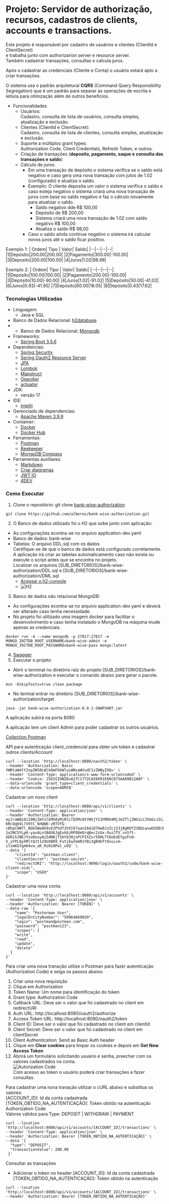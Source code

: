 # Projeto: Servidor de authorização, recursos, cadastros de clients, accounts e transactions.
Este projeto é responsável por cadastro de usuários e clientes (ClientId e ClientSecret)      
e trabalha junto com authorizarion server e resource server.    
Também cadastrar transações, consultas e calcula juros.

Após o cadastrar as credenciais (Cliente e Conta) o usuário estará apto a criar transações.

O sistema usa o padrão arquitetural **CQRS** (Command Query Responsibility Segregation) que é um padrão para separar as operações de escrita e leitura para otimização além de outros benefícios.

* Funcionalidades
  * Usuários:          
    Cadastro, consulta de lista de usuários, consulta simples, atualização e exclusão.
  * Clientes (ClientId e ClientSecret):        
    Cadastro, consulta de lista de clientes, consulta simples, atualização e exclusão.
  * Suporte a múltiplos grant types:          
    Authorization Code, Client Credentials, Refresh Token, e outros.
  * Criação de transações (**deposito, pagamento, saque e consulta das transações e saldo**)
  * Cálculo de juros:
    * Em uma transação de depósito o sistema verifica se o saldo está negativo e caso gera uma nova transação com jutos de 1.02 (configurado)  e atualiza o saldo.
    * Exemplo: O cliente deposita um valor o sistema verifica o saldo e caso esteja negativo o sistema criará uma nova transação de juros com base no saldo negativo e faz o cálculo novamente para atualizar o saldo.
      * Saldo negativo dde R$ 100,00
      * Depósito de R$ 200,00
      * Sistema criará uma nova transação de 1.02 com saldo negativo R$ 100,00
      * Atualiza o saldo R$ 98,00
    * Caso o saldo ainda continue negativo o sistema irá calcular novos juros até o saldo ficar positivo.

Exemplo 1:
|  Ordem| Tipo | Valor| Saldo|
|--|--|--|--|
|1|Depósito|200.00|200.00|
|2|Pagamento|300.00|-100.00|
|3|Deposito|200.00|100.00|
|4|Juros|1.02|98.98|

Exemplo 2:
|  Ordem| Tipo | Valor| Saldo|
|--|--|--|--|
|1|Depósito|100.00|100.00|
|2|Pagamento|200.00|-100.00|
|3|Depósito|10.00|-90.00|
|4|Juros|1.02|-91.02|
|5|Depósito|50.00|-41.02|
|6|Juros|0.93|-41.95|
|7|Depósito|60.00|18.05|
|8|Depósito|0.43|17.62|


### Tecnologias Utilizadas
* Linguagem:
  * Java e SQL
* Banco de Dados Relacional: [h2database](https://h2database.com/html/main.html)
* * Banco de Dados Relacional: [Mongodb](https://www.mongodb.com/)
* Frameworks:
  * [Spring Boot 3.5.6](https://start.spring.io/)
* Dependencias:
  * [Spring Security](https://docs.spring.io/spring-security/reference/index.html)
  * [Spring Oauth2 Resource Server](https://docs.spring.io/spring-security/reference/servlet/oauth2/resource-server/index.html)
  * [JPA](https://docs.spring.io/spring-data/jpa/reference/index.html)
  * [Lombok](https://projectlombok.org/features/)
  * [Mapstruct](https://mapstruct.org/documentation/)
  * [OpenApi](https://springdoc.org/)
  * [actuator](https://docs.spring.io/spring-boot/docs/2.0.x/actuator-api/html/)
* JDK:
  * versão 17
* IDE:
  * [Intellij](https://www.jetbrains.com/idea/)
* Gerenciado de dependencias:
  * [Apache Maven 3.9.9](https://maven.apache.org/)
* Container:
  * [Docker](https://www.docker.com/)
  * [Docker Hub](https://hub.docker.com/)
* Ferramentas:
  * [Postman](https://www.postman.com/)
  * [Beekeeper](https://www.beekeeperstudio.io/)
  * [MongoDB Compass](https://www.mongodb.com/products/tools/compass)
* Ferramentas auxiliares:
  * [Markdown](https://stackedit.io/app#)
  * [Criar diagramas](https://docs.github.com/pt/get-started/writing-on-github/working-with-advanced-formatting/creating-diagrams)
  * [JWT IO](https://jwt.io/)
  * [4DEV](https://www.4devs.com.br/)

### Como Executar
1. Clone o repositório: git clone [bank-wise-authorization](https://github.com/alberes/bank-wise-authorization)
```
git clone https://github.com/alberes/bank-wise-authorization.git
```
2. O Banco de dados utilizado foi o H2 que sobe junto com aplicação:
- As configurações econtra-se no arquivo application-dev.yaml
- Banco de dados: bank-wise
- Tabelas: O arquivo DDL.sql com os dados        
  Certifique-se de que o banco de dados está configurado corretamente.          
  A aplicação irá criar as tabelas automaticamento caso não exista ou execute o script antes que se encontra no projeto.          
  Localizar os arquivos [SUB_DIRETORIOS]/bank-wise-authorization/DDL.sql e [SUB_DIRETORIOS]/bank-wise-authorization/DML.sql
  - [Acessar o h2-console](http://localhost:8080/h2-console)
  - ![H2](h2.png)
3. Banco de dados não relacional MongoDB:
- As configurações econtra-se no arquivo application-dev.yaml e deverá ser alterado caso tenha necessidade.
- No projeto foi utilizado uma imagem docker para facilitar o desenvolvimento e caso tenha instalado o MongoDB na máquina mude apenas as credenciais.  
```
docker run -d --name mongodb -p 27017:27017 -e MONGO_INITDB_ROOT_USERNAME=bank-wise-admin -e MONGO_INITDB_ROOT_PASSWORD=bank-wise-pass mongo:latest
```
4. [Swagger](http://localhost:8080/swagger-ui/index.html)
5. Executar o projeto
- Abrir o terminal no diretório raiz do projeto [SUB_DIRETORIOS]/bank-wise-authorization e executar o comando abaixo para gerar o pacote.
``` 
mvn -DskipTests=true clean package 
``` 
- No termial entrar no diretório [SUB_DIRETORIOS]/bank-wise-authorization/target
 ``` 
java -jar bank-wise-authorization-0.0.1-SNAPSHOT.jar
 ``` 

A aplicação subirá na porta 8080

A aplicação tem um client Admin para poder cadastrar os outros usuários.

[Collection Postman](bank-wise-authorization.postman_collection.json)

API para autenticação client_credencial para obter um token e cadastrar outros clients/Account
```
curl --location 'http://localhost:8080/oauth2/token' \
--header 'Authorization: Basic YWRtaW4tY2xpZW50LWlkOmFkbWluLWNsaWVudC1zZWNyZXQ=' \
--header 'Content-Type: application/x-www-form-urlencoded' \
--header 'Cookie: JSESSIONID=A27C1772CA58891E66C875AA89B12A6F' \
--data-urlencode 'grant_type=client_credentials' \
--data-urlencode 'scope=ADMIN'
``` 

Cadastrar um novo client    

```
curl --location 'http://localhost:8080/api/v1/clients' \
--header 'Content-Type: application/json' \
--header 'Authorization: Bearer eyJraWQiOiI0NjZmYzlkMS0yMjRlLTQ5MzQtYWVjYS1hMDU4MjJmZTljZWUiLCJhbGciOiJSUzI1NiJ9.eyJzdWIiOiJhZG1pbi1jbGllbnQtaWQiLCJhdWQiOiJhZG1pbi1jbGllbnQtaWQiLCJuYmYiOjE3NjAzMTAyODIsInNjb3BlIjpbIkFETUlOIl0sImlzcyI6Imh0dHA6Ly9sb2NhbGhvc3Q6ODA4MCIsImlkIjoiM2RlMzI0Y2EtY2M2Yy00ZWVlLTk4OTAtYmQwNzZmOGFkMDk4IiwiZXhwIjoxNzYwMzI4MjgyLCJpYXQiOjE3NjAzMTAyODIsImp0aSI6IjBkMmM1NzNlLTZiMjctNDQyYy1iNmQyLThkZDhmY2E1YWQxOCJ9.f2YKLF2vdaGO8ugF62Mz2L-KRcQq6VL7V9tC_6HQWb-zRTVfG-cBhpCHW7l_BQkSWe869vE2PSdf3VXI67aanIA4iD7Hw0JzZcjS3jBgROfZ3QbLwvwUIODJQ6vAhQ9XK0RroxLe76Zk41wP-1o2NC5YLp6-yaxALntBdU6JgExkbjRPO8mOrqBec2zUx-OuzJTV_vxSft-UERihJNEJYxoDouyAi5dW6jTSbt9JHjnPCPIXZvr5OHLTtOoKdEtgzFn0-h_yYPLQyXMltQJt1Z4UXB89_FutjEwZemRzYBi3gB9bTt0xuivm-ilsmKUYgmK4vw_aK_Rs0iHPwl_uVQ' \
--data '{
    "clientId": "postman-client",
    "clientSecret": "postman-secret",
    "redirectURI": "http://localhost:9090/login/oauth2/code/bank-wise-client-oidc",
    "scope": "USER"
}'
```

Cadastrar uma nova conta    
``` 
curl --location 'http://localhost:8080/api/v1/accounts' \
--header 'Content-Type: application/json' \
--header 'Authorization: Bearer [TOKEN]' \
--data-raw '{
    "name": "Posterman User",
    "legalEntityNumber": "59964669020",
    "login": "postman@postman.com",
    "password": "postman123",
    "scopes": [
    "write",
    "read",
    "update",
    "delete"
  ]
}'
```

Para criar uma nova tranação utilize o Postman para fazer autenticação (Authorization Code) e seiga os passos abaixo:  
1. Criar uma nova requisição  
2. Clique em Authorization  
3. Token Name: Um nome para identificação do token  
4. Grant type: Authorization Code  
5. Callback URL: Deve ser o valor que foi cadastrado no client em redirectURI  
6. Auth URL: http://localhost:8080/oauth2/authorize  
7. Access Token URL: http://localhost:8080/oauth2/token  
8. Client ID: Deve ser o valor que foi cadastrado no client em clientId  
9. Client Secret: Deve ser o valor que foi cadastrado no client em clientSecret  
10. Client Authentication: Send as Basic Auth header  
11. Clique em **Clear cookies** para limpar os cookies e depois em **Get New Access Token**  
12. Abrirá um formulário solicitando usuário e senha, preecher com os valores cadastrados na conta.    
    ![Autorization Code](Postman-Authotization-Code.png)    
    Com acesso ao token o usuário poderá criar transações e fazer consultas.  
  
Para cadastrar uma nova tranação utilizar o cURL abaixo e substitua os valores:      
[ACCOUNT_ID]: Id da conta cadastrada      
[TOKEN_OBTIDO_NA_AUTENTICAÇÃO]: Token obtido na autenticação Authorization Code      
Valores válidos para Type: DEPOSIT | WITHDRAW | PAYMENT  
```
curl --location 'http://localhost:8080/api/v1/accounts/[ACCOUNT_ID]/transactions' \
--header 'Content-Type: application/json' \
--header 'Authorization: Bearer [TOKEN_OBTIDO_NA_AUTENTICAÇÃO]' \
--data '{
  "type": "DEPOSIT",
  "transactionValue": 200.00
 }'
```

Consultar as transações
- Adicionar o token no header [ACCOUNT_ID]: Id da conta cadastrada [TOKEN_OBTIDO_NA_AUTENTICAÇÃO]: Token obtido na autenticação
```
curl --location 'http://localhost:8080/api/v1/accounts/[ACCOUNT_ID]/transactions' \
--header 'Authorization: Bearer [TOKEN_OBTIDO_NA_AUTENTICAÇÃO]'
```